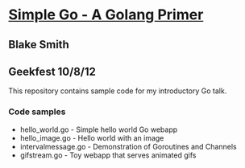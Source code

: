 # [Simple Go - A Golang Primer](https://docs.google.com/presentation/d/1R7jAUcbq5PqbLzGH88iOHMorK7LkTZpOh3Y7MNrcTqY/present?pli=1&ueb=true#slide=id.p)
## Blake Smith
## Geekfest 10/8/12

This repository contains sample code for my introductory Go talk.

### Code samples

- hello_world.go - Simple hello world Go webapp
- hello_image.go - Hello world with an image
- intervalmessage.go - Demonstration of Goroutines and Channels
- gifstream.go - Toy webapp that serves animated gifs

